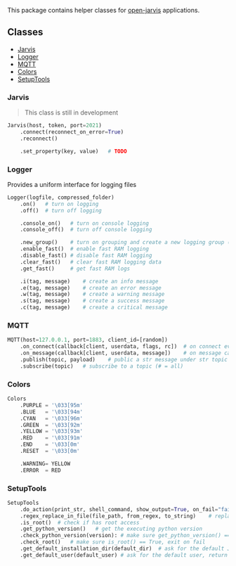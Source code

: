 This package contains helper classes for [open-jarvis](https://github.com/open-jarvis) applications.


## Classes
- [Jarvis](#jarvis)
- [Logger](#logger)
- [MQTT](#mqtt)
- [Colors](#colors)
- [SetupTools](#setuptools)


### Jarvis  
> This class is still in development  

```python
Jarvis(host, token, port=2021)
	.connect(reconnect_on_error=True)
	.reconnect()

	.set_property(key, value)	# TODO
```


### Logger  
Provides a uniform interface for logging files

```python
Logger(logfile, compressed_folder)
	.on()	# turn on logging
	.off()	# turn off logging

	.console_on()	# turn on console logging
	.console_off()	# turn off console logging

	.new_group()	# turn on grouping and create a new logging group (only for fast RAM logging)
	.enable_fast()	# enable fast RAM logging
	.disable_fast()	# disable fast RAM logging
	.clear_fast()	# clear fast RAM logging data
	.get_fast()		# get fast RAM logs

	.i(tag, message)	# create an info message
	.e(tag, message)	# create an error message
	.w(tag, message)	# create a warning message
	.s(tag, message)	# create a success message
	.c(tag, message)	# create a critical message
```


### MQTT
```python
MQTT(host=127.0.0.1, port=1883, client_id=[random])
	.on_connect(callback[client, userdata, flags, rc])	# on connect event
	.on_message(callback[client, userdata, message])	# on message callback: topic = message.topic, data = message.payload.decode()
	.publish(topic, payload)	# public a str message under str topic
	.subscribe(topic)	# subscribe to a topic (# = all)
```


### Colors
```python
Colors
	.PURPLE = '\033[95m'
	.BLUE 	= '\033[94m'
	.CYAN 	= '\033[96m'
	.GREEN 	= '\033[92m'
	.YELLOW = '\033[93m'
	.RED 	= '\033[91m'
	.END 	= '\033[0m'
	.RESET	= '\033[0m'

	.WARNING= YELLOW
	.ERROR	= RED
```


### SetupTools
```python
SetupTools
	.do_action(print_str, shell_command, show_output=True, on_fail="failed!", on_success="done!", exit_on_fail=True):	# run a shell command
	.regex_replace_in_file(file_path, from_regex, to_string)	# replace regex in file
	.is_root()	# check if has root access
	.get_python_version()	# get the executing python version
	.check_python_version(version):	# make sure get_python_version() == version, exit on fail
	.check_root()	# make sure is_root() == True, exit on fail
	.get_default_installation_dir(default_dir)	# ask for the default Jarvis installation directory, return either default_dir or a new directory
	.get_default_user(default_user)	# ask for the default user, return either default_user or a new username
```



